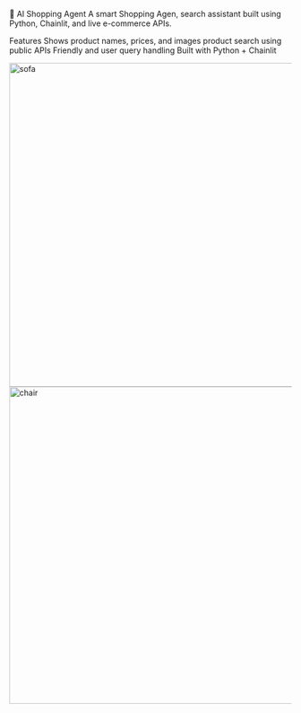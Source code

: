 🛒 AI Shopping Agent
A smart Shopping Agen, search assistant built using Python, Chainlit, and live e-commerce APIs.





Features
Shows product names, prices, and images
product search using public APIs
Friendly and user query handling
Built with Python + Chainlit


<img width="1000" height="577" alt="sofa" src="https://github.com/user-attachments/assets/a2678c29-f205-4ec1-a6d3-07270ed9a7c7" />
<img width="971" height="565" alt="chair" src="https://github.com/user-attachments/assets/b7578f4f-d280-40fc-9567-7bb6861015a8" />



